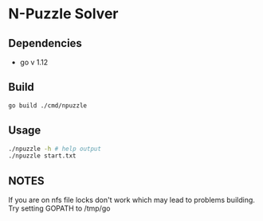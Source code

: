 # N-Puzzle Solver

## Dependencies

* go v 1.12

## Build

```sh
go build ./cmd/npuzzle
```

## Usage

```sh
./npuzzle -h # help output
./npuzzle start.txt
```

## NOTES

If you are on nfs file locks don't work which may lead to problems building. Try setting GOPATH to /tmp/go
